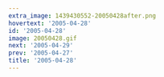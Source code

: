 ```yaml
---
extra_image: 1439430552-20050428after.png
hovertext: '2005-04-28'
id: '2005-04-28'
image: 20050428.gif
next: '2005-04-29'
prev: '2005-04-27'
title: '2005-04-28'
---
```

